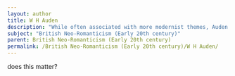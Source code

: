 ```yaml
---
layout: author
title: W H Auden
description: "While often associated with more modernist themes, Auden's early works often express a Neo-Romantic reverence for nature and its complexities."
subject: "British Neo-Romanticism (Early 20th century)"
parent: British Neo-Romanticism (Early 20th century)
permalink: /British Neo-Romanticism (Early 20th century)/W H Auden/
---
```


does this matter?
